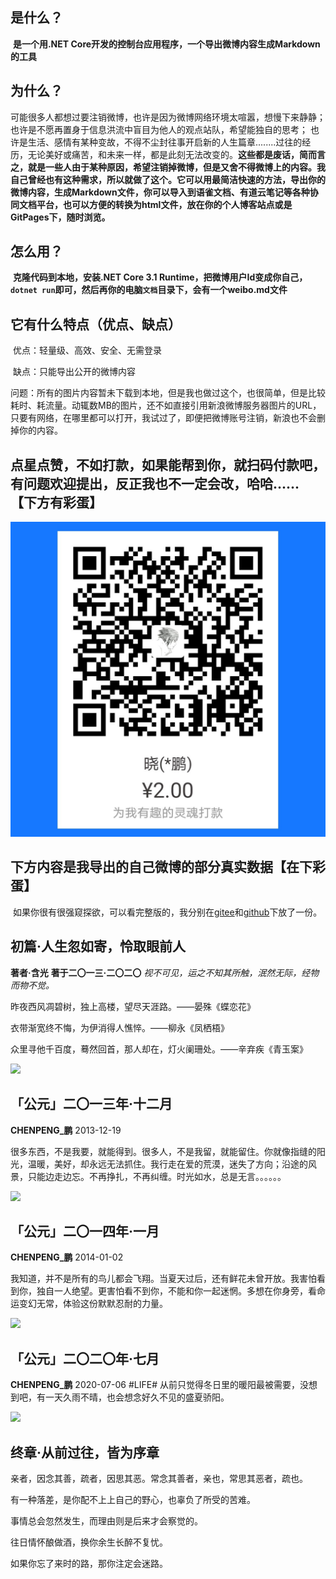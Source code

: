 ## 是什么？

​	**是一个用.NET Core开发的控制台应用程序，一个导出微博内容生成Markdown的工具**



## 为什么？

​	可能很多人都想过要注销微博，也许是因为微博网络环境太喧嚣，想慢下来静静；也许是不愿再置身于信息洪流中盲目为他人的观点站队，希望能独自的思考； 也许是生活、感情有某种变故，不得不尘封往事开启新的人生篇章........过往的经历，无论美好或痛苦，和未来一样，都是此刻无法改变的。**这些都是废话，简而言之，就是一些人由于某种原因，希望注销掉微博，但是又舍不得微博上的内容。我自己曾经也有这种需求，所以就做了这个。它可以用最简洁快速的方法，导出你的微博内容，生成Markdown文件，你可以导入到语雀文档、有道云笔记等各种协同文档平台，也可以方便的转换为html文件，放在你的个人博客站点或是GitPages下，随时浏览。**



## 怎么用？

​	**克隆代码到本地，安装.NET Core 3.1 Runtime，把微博用户Id变成你自己，`dotnet run`即可，然后再你的电脑`文档`目录下，会有一个weibo.md文件**



## 它有什么特点（优点、缺点）

​	优点：轻量级、高效、安全、无需登录

​	缺点：只能导出公开的微博内容

​	问题：所有的图片内容暂未下载到本地，但是我也做过这个，也很简单，但是比较耗时、耗流量。动辄数MB的图片，还不如直接引用新浪微博服务器图片的URL，只要有网络，在哪里都可以打开，我试过了，即便把微博账号注销，新浪也不会删掉你的内容。



## 点星点赞，不如打款，如果能帮到你，就扫码付款吧，有问题欢迎提出，反正我也不一定会改，哈哈......【下方有彩蛋】



![](./alipay.jpg)



## 下方内容是我导出的自己微博的部分真实数据【在下彩蛋】

​	如果你很有很强窥探欲，可以看完整版的，我分别在[gitee](https://uchiha-peng.gitee.io/)和[github](https://uchiha-peng.github.io/)下放了一份。



## 初篇·人生忽如寄，怜取眼前人

**著者·含光**  	**著于二〇一三·二〇二〇**  	*视不可见，运之不知其所触，泯然无际，经物而物不觉。*



昨夜西风凋碧树，独上高楼，望尽天涯路。——晏殊《蝶恋花》

衣带渐宽终不悔，为伊消得人憔悴。——柳永《凤栖梧》

众里寻他千百度，蓦然回首，那人却在，灯火阑珊处。——辛弃疾《青玉案》



![](https://uchiha-peng.github.io/img/0.jpg)













## 「公元」二〇一三年·十二月
**CHENPENG_鹏**   2013-12-19

很多东西，不是我要，就能得到。很多人，不是我留，就能留住。你就像指缝的阳光，温暖，美好，却永远无法抓住。我行走在爱的荒漠，迷失了方向；沿途的风景，只能边走边忘。不再挣扎，不再纠缠。时光如水，总是无言。。。。。。 


![](https://uchiha-peng.github.io/img/1.jpg)













## 「公元」二〇一四年·一月
**CHENPENG_鹏**   2014-01-02

我知道，并不是所有的鸟儿都会飞翔。当夏天过后，还有鲜花未曾开放。我害怕看到你，独自一人绝望。更害怕看不到你，不能和你一起迷惘。多想在你身旁，看命运变幻无常，体验这份默默忍耐的力量。 ​​​


![](https://uchiha-peng.github.io/img/3.jpg)











## 「公元」二〇二〇年·七月
**CHENPENG_鹏**   2020-07-06
#LIFE# 从前只觉得冬日里的暖阳最被需要，没想到吧，有一天久雨不晴，也会想念好久不见的盛夏骄阳。 ​​​


![](https://uchiha-peng.github.io/img/2782.jpg)





## 终章·从前过往，皆为序章
亲者，因念其善，疏者，因思其恶。常念其善者，亲也，常思其恶者，疏也。

有一种落差，是你配不上上自己的野心，也辜负了所受的苦难。

事情总会忽然发生，而理由则是后来才会察觉的。

往日情怀酿做酒，换你余生长醉不复忧。

如果你忘了来时的路，那你注定会迷路。